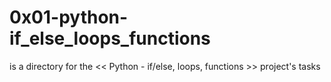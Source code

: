 # 0x01-python-if_else_loops_functions
is a directory for the << Python - if/else, loops, functions >> project's tasks
